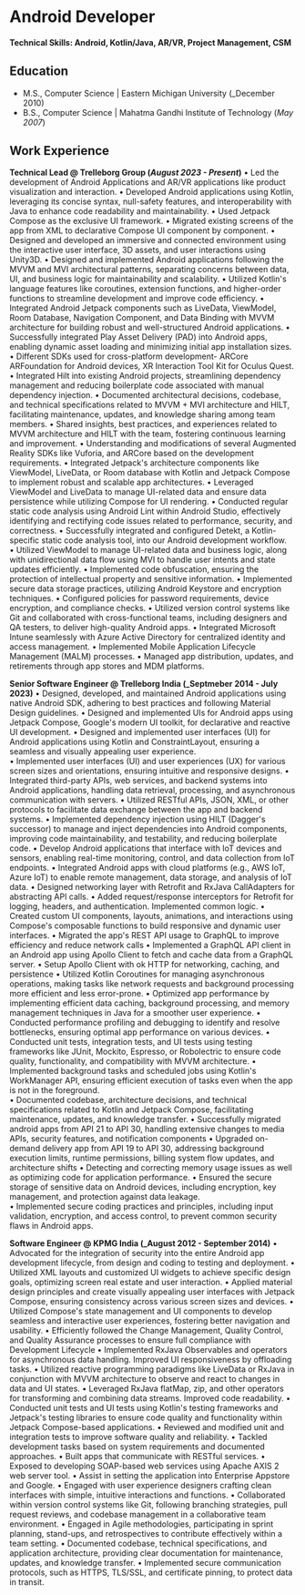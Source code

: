# Android Developer

#### Technical Skills: Android, Kotlin/Java, AR/VR, Project Management, CSM

## Education							       		
- M.S., Computer Science	| Eastern Michigan University (_December 2010)	 			        		
- B.S., Computer Science | Mahatma Gandhi Institute of Technology (_May 2007_)

## Work Experience
**Technical Lead @ Trelleborg Group (_August 2023 - Present_)**
    • Led the development of Android Applications and AR/VR applications like product visualization and interaction.
    • Developed Android applications using Kotlin, leveraging its concise syntax, null-safety features, and interoperability with Java to enhance code readability and maintainability.
    • Used Jetpack Compose as the exclusive UI framework.
    • Migrated existing screens of the app from XML to declarative Compose UI component by component.
    • Designed and developed an immersive and connected environment using the interactive user interface, 3D assets, and user interactions using Unity3D. 
    • Designed and implemented Android applications following the MVVM and MVI architectural patterns, separating concerns between data, UI, and business logic for maintainability and scalability.
    • Utilized Kotlin's language features like coroutines, extension functions, and higher-order functions to streamline development and improve code efficiency.
    • Integrated Android Jetpack components such as LiveData, ViewModel, Room Database, Navigation Component, and Data Binding with MVVM architecture for building robust and well-structured Android applications.
    • Successfully integrated Play Asset Delivery (PAD) into Android apps, enabling dynamic asset loading and minimizing initial app installation sizes. 
    • Different SDKs used for cross-platform development- ARCore ARFoundation for Android devices, XR Interaction Tool Kit for Oculus Quest.
    • Integrated Hilt into existing Android projects, streamlining dependency management and reducing boilerplate code associated with manual dependency injection. 
    • Documented architectural decisions, codebase, and technical specifications related to MVVM + MVI architecture and HILT, facilitating maintenance, updates, and knowledge sharing among team members.
    • Shared insights, best practices, and experiences related to MVVM architecture and HILT with the team, fostering continuous learning and improvement.
    • Understanding and modifications of several Augmented Reality SDKs like Vuforia, and ARCore based on the development requirements.
    • Integrated Jetpack's architecture components like ViewModel, LiveData, or Room database with Kotlin and Jetpack Compose to implement robust and scalable app architectures.
    • Leveraged ViewModel and LiveData to manage UI-related data and ensure data persistence while utilizing Compose for UI rendering.
    • Conducted regular static code analysis using Android Lint within Android Studio, effectively identifying and rectifying code issues related to performance, security, and correctness. 
    • Successfully integrated and configured Detekt, a Kotlin-specific static code analysis tool, into our Android development workflow.  
    • Utilized ViewModel to manage UI-related data and business logic, along with unidirectional data flow using MVI to handle user intents and state updates efficiently.
    • Implemented code obfuscation, ensuring the protection of intellectual property and sensitive information.
    • Implemented secure data storage practices, utilizing Android Keystore and encryption techniques.
    • Configured policies for password requirements, device encryption, and compliance checks.
    • Utilized version control systems like Git and collaborated with cross-functional teams, including designers and QA testers, to deliver high-quality Android apps.
    • Integrated Microsoft Intune seamlessly with Azure Active Directory for centralized identity and access management.
    • Implemented Mobile Application Lifecycle Management (MALM) processes.
    • Managed app distribution, updates, and retirements through app stores and MDM platforms.

**Senior Software Engineer @ Trelleborg India (_Septmeber 2014 - July 2023)**
    • Designed, developed, and maintained Android applications using native Android SDK, adhering to best practices and following Material Design guidelines.
    • Designed and implemented UIs for Android apps using Jetpack Compose, Google's modern UI toolkit, for declarative and reactive UI development.
    • Designed and implemented user interfaces (UI) for Android applications using Kotlin and ConstraintLayout, ensuring a seamless and visually appealing user experience.  
    • Implemented user interfaces (UI) and user experiences (UX) for various screen sizes and orientations, ensuring intuitive and responsive designs.
    • Integrated third-party APIs, web services, and backend systems into Android applications, handling data retrieval, processing, and asynchronous communication with servers.
    • Utilized RESTful APIs, JSON, XML, or other protocols to facilitate data exchange between the app and backend systems.
    • Implemented dependency injection using HILT (Dagger's successor) to manage and inject dependencies into Android components, improving code maintainability, and testability, and reducing boilerplate code.
    • Develop Android applications that interface with IoT devices and sensors, enabling real-time monitoring, control, and data collection from IoT endpoints.
    • Integrated Android apps with cloud platforms (e.g., AWS IoT, Azure IoT) to enable remote management, data storage, and analysis of IoT data.
    • Designed networking layer with Retrofit and RxJava CallAdapters for abstracting API calls.
    • Added request/response interceptors for Retrofit for logging, headers, and authentication. Implemented common logic.
    • Created custom UI components, layouts, animations, and interactions using Compose's composable functions to build responsive and dynamic user interfaces.
    • Migrated the app's REST API usage to GraphQL to improve efficiency and reduce network calls
    • Implemented a GraphQL API client in an Android app using Apollo Client to fetch and cache data from a GraphQL server.
    • Setup Apollo Client with ok HTTP for networking, caching, and persistence
    • Utilized Kotlin Coroutines for managing asynchronous operations, making tasks like network requests and background processing more efficient and less error-prone. 
    • Optimized app performance by implementing efficient data caching, background processing, and memory management techniques in Java for a smoother user experience.
    • Conducted performance profiling and debugging to identify and resolve bottlenecks, ensuring optimal app performance on various devices.
    • Conducted unit tests, integration tests, and UI tests using testing frameworks like JUnit, Mockito, Espresso, or Robolectric to ensure code quality, functionality, and compatibility with MVVM architecture.
    • Implemented background tasks and scheduled jobs using Kotlin's WorkManager API, ensuring efficient execution of tasks even when the app is not in the foreground.  
    • Documented codebase, architecture decisions, and technical specifications related to Kotlin and Jetpack Compose, facilitating maintenance, updates, and knowledge transfer.
    • Successfully migrated android apps from API 21 to API 30, handling extensive changes to media APIs, security features, and notification components
    • Upgraded on-demand delivery app from API 19 to API 30, addressing background execution limits, runtime permissions, billing system flow updates, and architecture shifts
    • Detecting and correcting memory usage issues as well as optimizing code for application performance.
    • Ensured the secure storage of sensitive data on Android devices, including encryption, key management, and protection against data leakage.  
    • Implemented secure coding practices and principles, including input validation, encryption, and access control, to prevent common security flaws in Android apps. 

**Software Engineer @ KPMG India (_August 2012 - September 2014)**
    • Advocated for the integration of security into the entire Android app development lifecycle, from design and coding to testing and deployment.
    • Utilized XML layouts and customized UI widgets to achieve specific design goals, optimizing screen real estate and user interaction. 
    • Applied material design principles and create visually appealing user interfaces with Jetpack Compose, ensuring consistency across various screen sizes and devices.
    • Utilized Compose's state management and UI components to develop seamless and interactive user experiences, fostering better navigation and usability.
    • Efficiently followed the Change Management, Quality Control, and Quality Assurance processes to ensure full compliance with Development Lifecycle
    • Implemented RxJava Observables and operators for asynchronous data handling. Improved UI responsiveness by offloading tasks.
    • Utilized reactive programming paradigms like LiveData or RxJava in conjunction with MVVM architecture to observe and react to changes in data and UI states.
    • Leveraged RxJava flatMap, zip, and other operators for transforming and combining data streams. Improved code readability.
    • Conducted unit tests and UI tests using Kotlin's testing frameworks and Jetpack's testing libraries to ensure code quality and functionality within Jetpack Compose-based applications.
    • Reviewed and modified unit and integration tests to improve software quality and reliability.
    • Tackled development tasks based on system requirements and documented approaches.
    • Built apps that communicate with RESTful services.
    • Exposed to developing SOAP-based web services using Apache AXIS 2 web server tool.
    • Assist in setting the application into Enterprise Appstore and Google.
    • Engaged with user experience designers crafting clean interfaces with simple, intuitive interactions and functions. 
    • Collaborated within version control systems like Git, following branching strategies, pull request reviews, and codebase management in a collaborative team environment.
    • Engaged in Agile methodologies, participating in sprint planning, stand-ups, and retrospectives to contribute effectively within a team setting.
    • Documented codebase, technical specifications, and application architecture, providing clear documentation for maintenance, updates, and knowledge transfer.
    • Implemented secure communication protocols, such as HTTPS, TLS/SSL, and certificate pinning, to protect data in transit.

